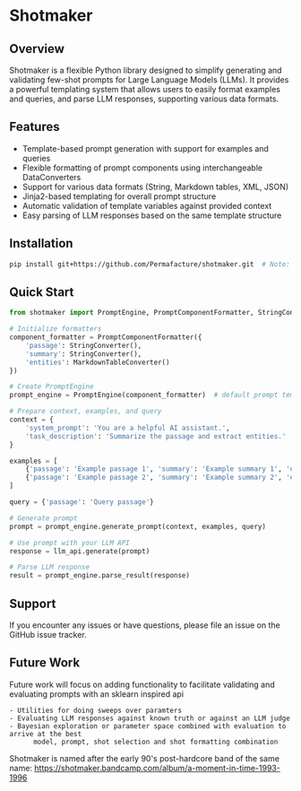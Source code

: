 # Shotmaker

## Overview

Shotmaker is a flexible Python library designed to simplify generating and validating few-shot
prompts for Large Language Models (LLMs). It provides a powerful templating system that allows
users to easily format examples and queries, and parse LLM responses, supporting various data formats.

## Features

- Template-based prompt generation with support for examples and queries
- Flexible formatting of prompt components using interchangeable DataConverters
- Support for various data formats (String, Markdown tables, XML, JSON)
- Jinja2-based templating for overall prompt structure
- Automatic validation of template variables against provided context
- Easy parsing of LLM responses based on the same template structure

## Installation

```bash
pip install git+https://github.com/Permafacture/shotmaker.git  # Note: Not yet published to PyPI
```

## Quick Start

```python
from shotmaker import PromptEngine, PromptComponentFormatter, StringConverter, MarkdownTableConverter

# Initialize formatters
component_formatter = PromptComponentFormatter({
    'passage': StringConverter(),
    'summary': StringConverter(),
    'entities': MarkdownTableConverter()
})

# Create PromptEngine
prompt_engine = PromptEngine(component_formatter)  # default prompt template used

# Prepare context, examples, and query
context = {
    'system_prompt': 'You are a helpful AI assistant.',
    'task_description': 'Summarize the passage and extract entities.'
}

examples = [
    {'passage': 'Example passage 1', 'summary': 'Example summary 1', 'entities': [{'name': 'Entity1', 'type': 'Type1'}]},
    {'passage': 'Example passage 2', 'summary': 'Example summary 2', 'entities': [{'name': 'Entity2', 'type': 'Type2'}]}
]

query = {'passage': 'Query passage'}

# Generate prompt
prompt = prompt_engine.generate_prompt(context, examples, query)

# Use prompt with your LLM API
response = llm_api.generate(prompt)

# Parse LLM response
result = prompt_engine.parse_result(response)
```

## Support

If you encounter any issues or have questions, please file an issue on the GitHub issue tracker.

## Future Work

Future work will focus on adding functionality to facilitate validating and evaluating prompts
with an sklearn inspired api

    - Utilities for doing sweeps over paramters
    - Evaluating LLM responses against known truth or against an LLM judge
    - Bayesian exploration or parameter space combined with evaluation to arrive at the best
          model, prompt, shot selection and shot formatting combination


Shotmaker is named after the early 90's post-hardcore band of the same name: https://shotmaker.bandcamp.com/album/a-moment-in-time-1993-1996
